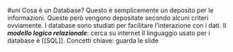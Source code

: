 #uni 
Cosa è un Database? Questo è semplicemente un deposito per le informazioni. Queste però vengono depositate secondo alcuni criteri ovviamente. I database sono studiati per facilitare l'interazione con i dati. 
Il ___modello logico relazionale___:
	cerca su internet
Il linguaggio usato per i database è [[SQL]]. 
Concetti chiave: 
	guarda le slide